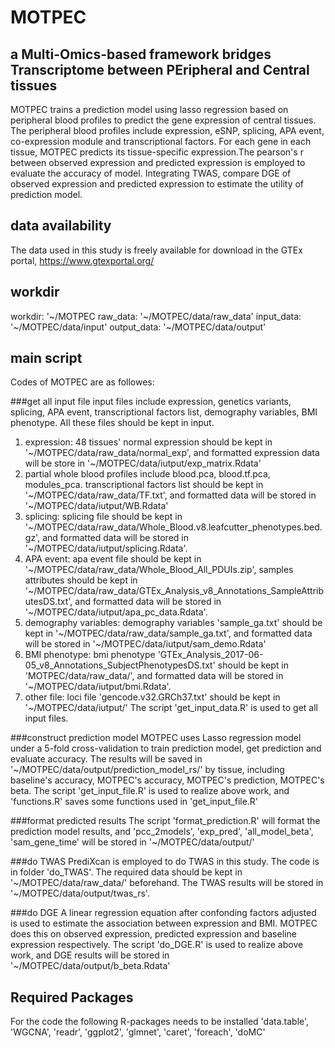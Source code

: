# MOTPEC
## a Multi-Omics-based framework bridges Transcriptome between PEripheral and Central tissues

MOTPEC trains a prediction model using lasso regression based on peripheral blood profiles to predict the gene expression of central tissues. The peripheral blood profiles include expression, eSNP, splicing, APA event, co-expression module and transcriptional factors. For each gene in each tissue, MOTPEC predicts its tissue-specific expression.The pearson's r between observed expression and predicted expression is employed to evaluate the accuracy of model. Integrating TWAS, compare DGE of observed expression and predicted expression to estimate the utility of prediction model.

## data availability
The data used in this study is freely available for download in the GTEx portal, https://www.gtexportal.org/

## workdir
workdir: '~/MOTPEC
raw_data: '~/MOTPEC/data/raw_data'
input_data: '~/MOTPEC/data/input'
output_data: '~/MOTPEC/data/output'

## main script
Codes of MOTPEC are as followes:

###get all input file
input files include expression, genetics variants, splicing, APA event, transcriptional factors list, demography variables, BMI phenotype. All these files should be kept in input. 
1) expression: 48 tissues' normal expression should be kept in '~/MOTPEC/data/raw_data/normal_exp', and formatted expression data will be store in '~/MOTPEC/data/iutput/exp_matrix.Rdata'
2) partial whole blood profiles include blood.pca, blood.tf.pca, modules_pca. transcriptional factors list should be kept in '~/MOTPEC/data/raw_data/TF.txt', and formatted data will be stored in '~/MOTPEC/data/iutput/WB.Rdata'
3) splicing: splicing file should be kept in '~/MOTPEC/data/raw_data/Whole_Blood.v8.leafcutter_phenotypes.bed.gz', and formatted data will be stored in '~/MOTPEC/data/iutput/splicing.Rdata'.
4) APA event: apa event file should be kept in '~/MOTPEC/data/raw_data/Whole_Blood_All_PDUIs.zip', samples attributes should be kept in '~/MOTPEC/data/raw_data/GTEx_Analysis_v8_Annotations_SampleAttributesDS.txt', and formatted data will be stored in '~/MOTPEC/data/iutput/apa_pc_data.Rdata'.
5) demography variables: demography variables 'sample_ga.txt' should be kept in '~/MOTPEC/data/raw_data/sample_ga.txt', and formatted data will be stored in '~/MOTPEC/data/iutput/sam_demo.Rdata'
6) BMI phenotype: bmi phenotype 'GTEx_Analysis_2017-06-05_v8_Annotations_SubjectPhenotypesDS.txt' should be kept in 'MOTPEC/data/raw_data/', and formatted data will be stored in '~/MOTPEC/data/iutput/bmi.Rdata'.
7) other file: loci file 'gencode.v32.GRCh37.txt' should be kept in '~/MOTPEC/data/iutput/'
The script 'get_input_data.R' is used to get all input files.

###construct prediction model
MOTPEC uses Lasso regression model under a 5-fold cross-validation to train prediction model, get prediction and evaluate accuracy. The results will be saved in '~/MOTPEC/data/output/prediction_model_rs/' by tissue, including baseline's accuracy, MOTPEC's accuracy, MOTPEC's prediction, MOTPEC's beta. The script 'get_input_file.R' is used to realize above work, and 'functions.R' saves some functions used in 'get_input_file.R'

###format predicted results
The script 'format_prediction.R' will format the prediction model results, and 'pcc_2models', 'exp_pred', 'all_model_beta', 'sam_gene_time' will be stored in '~/MOTPEC/data/output/'

###do TWAS
PrediXcan is employed to do TWAS in this study. The code is in folder 'do_TWAS'. The required data should be kept in '~/MOTPEC/data/raw_data/' beforehand. The TWAS results will be stored in '~/MOTPEC/data/output/twas_rs'.

###do DGE
A linear regression equation after confonding factors adjusted is used to estimate the association between expression and BMI. MOTPEC does this on observed expression, predicted expression and baseline expression respectively. The script 'do_DGE.R' is used to realize above work, and DGE results will be stored in '~/MOTPEC/data/output/b_beta.Rdata'

## Required Packages
For the code the following R-packages needs to be installed 
'data.table', 'WGCNA', 'readr', 'ggplot2', 'glmnet', 'caret', 'foreach', 'doMC'
